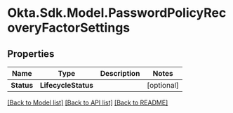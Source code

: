 # Okta.Sdk.Model.PasswordPolicyRecoveryFactorSettings

## Properties

Name | Type | Description | Notes
------------ | ------------- | ------------- | -------------
**Status** | **LifecycleStatus** |  | [optional] 

[[Back to Model list]](../README.md#documentation-for-models) [[Back to API list]](../README.md#documentation-for-api-endpoints) [[Back to README]](../README.md)


